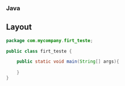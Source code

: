 ### Java
## Layout

```Java
package com.mycompany.firt_teste;

public class firt_teste {

    public static void main(String[] args){
    
    }
}

```
